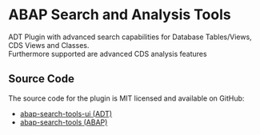 # ABAP Search and Analysis Tools

ADT Plugin with advanced search capabilities for Database Tables/Views, CDS Views and Classes.  
Furthermore supported are advanced CDS analysis features

## Source Code

The source code for the plugin is MIT licensed and available on GitHub:
- [abap-search-tools-ui (ADT)](https://github.com/stockbal/abap-search-tools-ui)
- [abap-search-tools (ABAP)](https://github.com/stockbal/abap-search-tools)